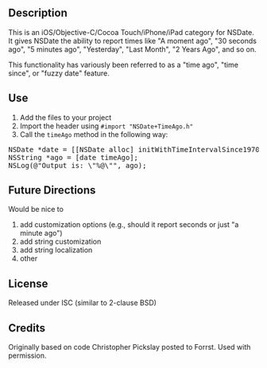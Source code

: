 ## Description

This is an iOS/Objective-C/Cocoa Touch/iPhone/iPad category for NSDate. It gives NSDate the ability to report times like "A moment ago", "30 seconds ago", "5 minutes ago", "Yesterday", "Last Month", "2 Years Ago", and so on.

This functionality has variously been referred to as a "time ago", "time since", or "fuzzy date" feature.

## Use

1.  Add the files to your project
2.  Import the header using  `#import "NSDate+TimeAgo.h"`
3.  Call the `timeAgo` method in the following way:

<pre>
NSDate *date = [[NSDate alloc] initWithTimeIntervalSince1970:0]
NSString *ago = [date timeAgo];
NSLog(@"Output is: \"%@\"", ago);
</pre>

## Future Directions

Would be nice to

1.  add customization options (e.g., should it report seconds or just "a minute ago") 
2.  add string customization
3.  add string localization
4.  other

## License

Released under ISC (similar to 2-clause BSD)

## Credits

Originally based on code Christopher Pickslay posted to Forrst. Used with permission.